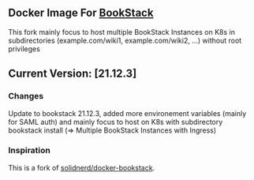 ## Docker Image For [BookStack](https://github.com/ssddanbrown/BookStack)

This fork mainly focus to host multiple BookStack Instances on K8s in subdirectories (example.com/wiki1, example.com/wiki2, ...) without root privileges

## Current Version: [21.12.3]

### Changes

Update to bookstack 21.12.3, added more environement variables (mainly for SAML auth) and mainly focus to host on K8s with subdirectory bookstack install (=> Multiple BookStack Instances with Ingress)

### Inspiration

This is a fork of [solidnerd/docker-bookstack](https://github.com/solidnerd/docker-bookstack).
